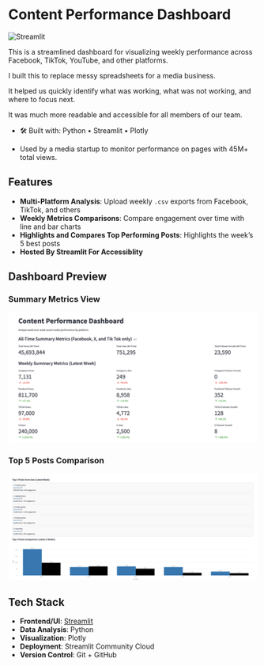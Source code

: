 # Content Performance Dashboard
![Streamlit](https://img.shields.io/badge/Built%20with-Streamlit-orange)

This is a streamlined dashboard for visualizing weekly performance across Facebook, TikTok, YouTube, and other platforms.

I built this to replace messy spreadsheets for a media business.

It helped us quickly identify what was working, what was not working, and where to focus next.

It was much more readable and accessible for all members of our team.

- 🛠️ Built with: Python • Streamlit •  Plotly

- Used by a media startup to monitor performance on pages with 45M+ total views.

## Features

-  **Multi-Platform Analysis**: Upload weekly `.csv` exports from Facebook, TikTok, and others  
-  **Weekly Metrics Comparisons**: Compare engagement over time with line and bar charts  
-  **Highlights and Compares Top Performing Posts**: Highlights the week’s 5 best posts  
-  **Hosted By Streamlit For Accessiblity**

## Dashboard Preview

### Summary Metrics View
![Summary Metrics](assets/summary_metrics.png)

### Top 5 Posts Comparison
![Top 5 Posts](assets/top_posts.png)


## Tech Stack

- **Frontend/UI**: [Streamlit](https://streamlit.io/)
- **Data Analysis**: Python
- **Visualization**: Plotly
- **Deployment**: Streamlit Community Cloud
- **Version Control**: Git + GitHub
